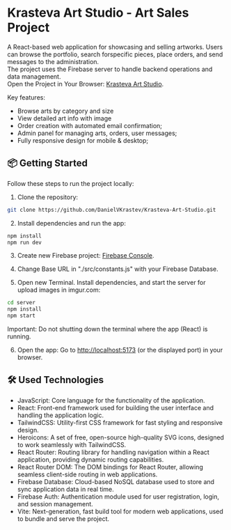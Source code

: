 # Krasteva Art Studio - Art Sales Project
A React-based web application for showcasing and selling artworks. Users can browse the portfolio, search forspecific pieces, place orders, and send messages to the administration.
<br />
The project uses the Firebase server to handle backend operations and data management.
<br />
Open the Project in Your Browser: <a href="https://krasteva-art-studio.firebaseapp.com/" target="_blank">Krasteva Art Studio</a>.

Key features:
 - Browse arts by category and size
 - View detailed art info with image
 - Order creation with automated email confirmation;
 - Admin panel for managing arts, orders, user messages;
 - Fully responsive design for mobile & desktop;

## 📦 Getting Started
Follow these steps to run the project locally:

1. Clone the repository:
```sh
git clone https://github.com/DanielVKrastev/Krasteva-Art-Studio.git
```

2. Install dependencies and run the app:
```sh
npm install
npm run dev
```

3. Create new Firebase project:
<a href="https://console.firebase.google.com/u/2/" target="_blank">Firebase Console</a>.

4. Change Base URL in "./src/constants.js" with your Firebase Database.

5. Open new Terminal. Install dependencies, and start the server for upload images in imgur.com:
```sh
cd server
npm install
npm start
```

 <p>Important: Do not shutting down the terminal where the app (React) is running.</p>

6. Open the app:
Go to <a href="http://localhost:5173">http://localhost:5173</a> (or the displayed port) in your browser.

## 🛠 Used Technologies
- JavaScript: Core language for the functionality of the application.
- React: Front-end framework used for building the user interface and handling the application logic.
- TailwindCSS: Utility-first CSS framework for fast styling and responsive design.
- Heroicons: A set of free, open-source high-quality SVG icons, designed to work seamlessly with TailwindCSS.
- React Router: Routing library for handling navigation within a React application, providing dynamic routing capabilities.
- React Router DOM: The DOM bindings for React Router, allowing seamless client-side routing in web applications.
- Firebase Database: Cloud-based NoSQL database used to store and sync application data in real time.
- Firebase Auth: Authentication module used for user registration, login, and session management.
- Vite: Next-generation, fast build tool for modern web applications, used to bundle and serve the project.
